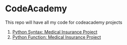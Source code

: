 # CodeAcademy
This repo will have all my code for codeacademy projects

1. [Python Syntax: Medical Insurance Project](https://gist.github.com/7efe06c2e430cc1fb9e227f835f28c57)
2. [Python Function: Medical Insurance Project](https://gist.github.com/c517acecd9cf29e51d09747a82ea2f6c)
